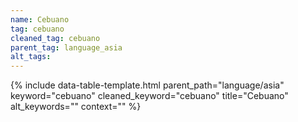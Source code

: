 ```yaml
---
name: Cebuano
tag: cebuano
cleaned_tag: cebuano
parent_tag: language_asia
alt_tags: 
---
```


{% include data-table-template.html 
  parent_path="language/asia" 
  keyword="cebuano" 
  cleaned_keyword="cebuano" 
  title="Cebuano"
  alt_keywords=""
  context=""
%}

